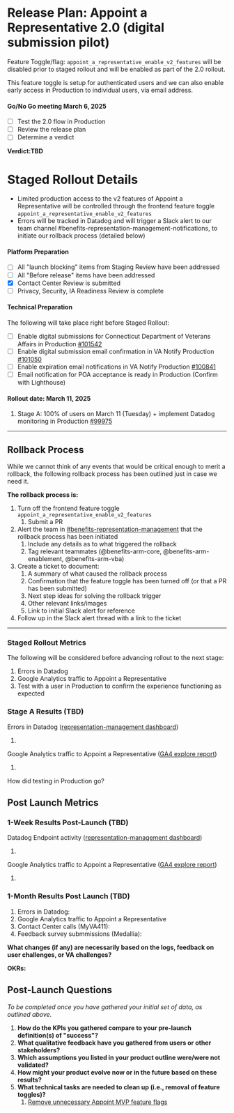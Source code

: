 # Release Plan: Appoint a Representative 2.0 (digital submission pilot)

Feature Toggle/flag:
`appoint_a_representative_enable_v2_features` will be disabled prior to staged rollout and will be enabled as part of the 2.0 rollout. 

This feature toggle is setup for authenticated users and we can also enable early access in Production to individual users, via email address.

#### Go/No Go meeting March 6, 2025
- [ ] Test the 2.0 flow in Production
- [ ] Review the release plan
- [ ] Determine a verdict

**Verdict:TBD**

# Staged Rollout Details

- Limited production access to the v2 features of Appoint a Representative will be controlled through the frontend feature toggle `appoint_a_representative_enable_v2_features`
- Errors will be tracked in Datadog and will trigger a Slack alert to our team channel #benefits-representation-management-notifications, to initiate our rollback process (detailed below)

#### Platform Preparation
- [ ] All "launch blocking" items from Staging Review have been addressed
- [ ] All "Before release" items have been addressed
- [x] Contact Center Review is submitted 
- [ ] Privacy, Security, IA Readiness Review is complete

#### Technical Preparation
The following will take place right before Staged Rollout:
- [ ] Enable digital submissions for Connecticut Department of Veterans Affairs in Production [#101542](https://github.com/department-of-veterans-affairs/va.gov-team/issues/101542)
- [ ] Enable digital submission email confirmation in VA Notify Production [#101050](https://github.com/department-of-veterans-affairs/va.gov-team/issues/101050)
- [ ] Enable expiration email notifications in VA Notify Production [#100841](https://github.com/department-of-veterans-affairs/va.gov-team/issues/100841)
- [ ] Email notification for POA acceptance is ready in Production (Confirm with Lighthouse)

#### Rollout date: March 11, 2025
1. Stage A: 100% of users on March 11 (Tuesday) + implement Datadog monitoring in Production [#99975](https://github.com/department-of-veterans-affairs/va.gov-team/issues/99975)

***

## Rollback Process

While we cannot think of any events that would be critical enough to merit a rollback, the following rollback process has been outlined just in case we need it.

**The rollback process is:**
1. Turn off the frontend feature toggle `appoint_a_representative_enable_v2_features` 
   1. Submit a PR
2. Alert the team in [#benefits-representation-management](https://slack.com/archives/C05L6HSJLHM) that the rollback process has been initiated
   1. Include any details as to what triggered the rollback
   2. Tag relevant teammates (@benefits-arm-core, @benefits-arm-enablement, @benefits-arm-vba)
3. Create a ticket to document:
   1. A summary of what caused the rollback process
   2. Confirmation that the feature toggle has been turned off (or that a PR has been submitted)
   3. Next step ideas for solving the rollback trigger
   4. Other relevant links/images
   5. Link to initial Slack alert for reference
4. Follow up in the Slack alert thread with a link to the ticket

***

### Staged Rollout Metrics

The following will be considered before advancing rollout to the next stage:

1. Errors in Datadog
2. Google Analytics traffic to Appoint a Representative
3. Test with a user in Production to confirm the experience functioning as expected

### Stage A Results (TBD)

Errors in Datadog ([representation-management dashboard](https://vagov.ddog-gov.com/apm/entity/service%3Arepresentation-management?compareVersionEnd=0&compareVersionPaused=false&compareVersionStart=0&dependencyMap=qson%3A%28data%3A%28telemetrySelection%3Aall_sources%29%2Cversion%3A%210%29&deployments=qson%3A%28data%3A%28hits%3A%28selected%3Aversion_count%29%2Cerrors%3A%28selected%3Aversion_count%29%2Clatency%3A%28selected%3Ap95%29%2CtopN%3A%215%29%2Cversion%3A%210%29&env=eks-prod&errors=qson%3A%28data%3A%28issueSort%3AFIRST_SEEN%29%2Cversion%3A%210%29&fromUser=false&groupMapByOperation=null&logs=qson%3A%28data%3A%28indexes%3A%5B%5D%29%2Cversion%3A%210%29&operationName=rack.request&panels=qson%3A%28data%3A%28%29%2Cversion%3A%210%29&resources=qson%3A%28data%3A%28visible%3A%21t%2Chits%3A%28selected%3Atotal%29%2Cerrors%3A%28selected%3Atotal%29%2Clatency%3A%28selected%3Ap95%29%2CtopN%3A%215%29%2Cversion%3A%211%29&summary=qson%3A%28data%3A%28visible%3A%21t%2Cchanges%3A%28%29%2Cerrors%3A%28selected%3Acount%29%2Chits%3A%28selected%3Acount%29%2Clatency%3A%28selected%3Alatency%2Cslot%3A%28agg%3A95%29%2Cdistribution%3A%28isLogScale%3A%21f%29%2CshowTraceOutliers%3A%21t%29%2Csublayer%3A%28slot%3A%28layers%3AserviceAndInferred%29%2Cselected%3Apercentage%29%2ClagMetrics%3A%28selectedMetric%3A%21s%2CselectedGroupBy%3A%21s%29%29%2Cversion%3A%211%29&traces=qson%3A%28data%3A%28%29%2Cversion%3A%210%29&start=1736351702936&end=1736366102936&paused=false))

1. 

Google Analytics traffic to Appoint a Representative ([GA4 explore report](https://analytics.google.com/analytics/web/?pli=1#/analysis/p419143770/edit/s8Td-mYMQoKwisXggjlrqw))

1. 

How did testing in Production go?

## Post Launch Metrics

### 1-Week Results Post-Launch (TBD)

Datadog Endpoint activity ([representation-management dashboard](https://vagov.ddog-gov.com/apm/entity/service%3Arepresentation-management?compareVersionEnd=0&compareVersionPaused=false&compareVersionStart=0&dependencyMap=qson%3A%28data%3A%28telemetrySelection%3Aall_sources%29%2Cversion%3A%210%29&deployments=qson%3A%28data%3A%28hits%3A%28selected%3Aversion_count%29%2Cerrors%3A%28selected%3Aversion_count%29%2Clatency%3A%28selected%3Ap95%29%2CtopN%3A%215%29%2Cversion%3A%210%29&env=eks-prod&errors=qson%3A%28data%3A%28issueSort%3AFIRST_SEEN%29%2Cversion%3A%210%29&fromUser=false&groupMapByOperation=null&logs=qson%3A%28data%3A%28indexes%3A%5B%5D%29%2Cversion%3A%210%29&operationName=rack.request&panels=qson%3A%28data%3A%28%29%2Cversion%3A%210%29&resources=qson%3A%28data%3A%28visible%3A%21t%2Chits%3A%28selected%3Atotal%29%2Cerrors%3A%28selected%3Atotal%29%2Clatency%3A%28selected%3Ap95%29%2CtopN%3A%215%29%2Cversion%3A%211%29&summary=qson%3A%28data%3A%28visible%3A%21t%2Cchanges%3A%28%29%2Cerrors%3A%28selected%3Acount%29%2Chits%3A%28selected%3Acount%29%2Clatency%3A%28selected%3Alatency%2Cslot%3A%28agg%3A95%29%2Cdistribution%3A%28isLogScale%3A%21f%29%2CshowTraceOutliers%3A%21t%29%2Csublayer%3A%28slot%3A%28layers%3AserviceAndInferred%29%2Cselected%3Apercentage%29%2ClagMetrics%3A%28selectedMetric%3A%21s%2CselectedGroupBy%3A%21s%29%29%2Cversion%3A%211%29&traces=qson%3A%28data%3A%28%29%2Cversion%3A%210%29&start=1736351702936&end=1736366102936&paused=false))

1. 

Google Analytics traffic to Appoint a Representative ([GA4 explore report](https://analytics.google.com/analytics/web/?pli=1#/analysis/p419143770/edit/s8Td-mYMQoKwisXggjlrqw))

1. 

### 1-Month Results Post Launch (TBD)

1. Errors in Datadog:
2. Google Analytics traffic to Appoint a Representative
12. Contact Center calls (MyVA411): 
13. Feedback survey submmissions (Medallia): 

**What changes (if any) are necessarily based on the logs, feedback on user challenges, or VA challenges?**  

**OKRs:**


## Post-Launch Questions

_To be completed once you have gathered your initial set of data, as outlined above._

1. **How do the KPIs you gathered compare to your pre-launch definition(s) of "success"?**
2. **What qualitative feedback have you gathered from users or other stakeholders?** 
3. **Which assumptions you listed in your product outline were/were not validated?**
4. **How might your product evolve now or in the future based on these results?** 
5. **What technical tasks are needed to clean up (i.e., removal of feature toggles)?**
   1. [Remove unnecessary Appoint MVP feature flags](https://github.com/department-of-veterans-affairs/va.gov-team/issues/99680)
